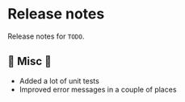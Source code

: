 # Release notes

Release notes for `TODO`.

<!--
## :dizzy: New features :dizzy:

## :sparkles: UI changes :sparkles:

## :star: Examples :star:

## :boat: Tutorials :boat:

## :wrench: Fixes :wrench:

## :books: Docs :books:
-->

## :guitar: Misc :guitar:

- Added a lot of unit tests
- Improved error messages in a couple of places
